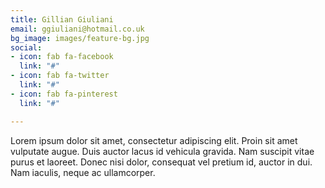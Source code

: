 ```yaml
---
title: Gillian Giuliani
email: ggiuliani@hotmail.co.uk
bg_image: images/feature-bg.jpg
social:
- icon: fab fa-facebook
  link: "#"
- icon: fab fa-twitter
  link: "#"
- icon: fab fa-pinterest
  link: "#"

---
```

Lorem ipsum dolor sit amet, consectetur adipiscing elit. Proin sit amet vulputate augue. Duis auctor lacus id vehicula gravida. Nam suscipit vitae purus et laoreet.
Donec nisi dolor, consequat vel pretium id, auctor in dui. Nam iaculis, neque ac ullamcorper.